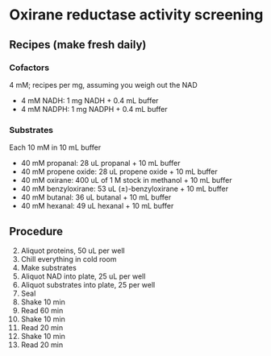 # Oxirane reductase activity screening

## Recipes (make fresh daily)

### Cofactors 

4 mM; recipes per mg, assuming you weigh out the NAD

+ 4 mM NADH: 1 mg NADH + 0.4 mL buffer
+ 4 mM NADPH: 1 mg NADPH + 0.4 mL buffer

### Substrates 

Each 10 mM in 10 mL buffer 

+ 40 mM propanal: 28 uL propanal + 10 mL buffer 
+ 40 mM propene oxide: 28 uL propene oxide + 10 mL buffer
+ 40 mM oxirane: 400 uL of 1 M stock in methanol + 10 mL buffer
+ 40 mM benzyloxirane: 53 uL (±)-benzyloxirane + 10 mL buffer 
+ 40 mM butanal: 36 uL butanal + 10 mL buffer 
+ 40 mM hexanal: 49 uL hexanal + 10 mL buffer

## Procedure

2. Aliquot proteins, 50 uL per well 
3. Chill everything in cold room
4. Make substrates 
1. Aliquot NAD into plate, 25 uL per well 
2. Aliquot substrates into plate, 25 per well 
3. Seal 
4. Shake 10 min
5. Read 60 min
6. Shake 10 min
7. Read 20 min
8. Shake 10 min
9. Read 20 min
